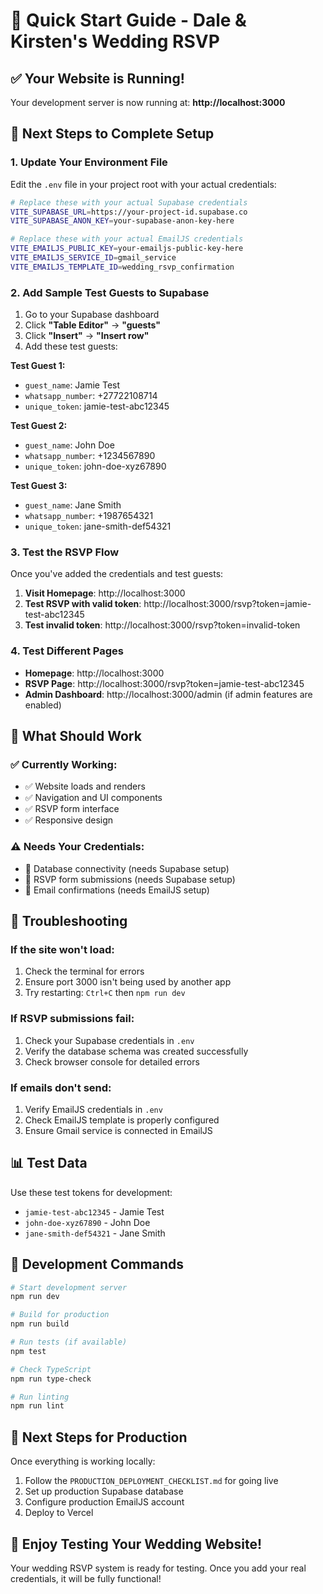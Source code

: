 # 🚀 Quick Start Guide - Dale & Kirsten's Wedding RSVP

## ✅ Your Website is Running!

Your development server is now running at: **http://localhost:3000**

## 🔐 Next Steps to Complete Setup

### 1. Update Your Environment File

Edit the `.env` file in your project root with your actual credentials:

```bash
# Replace these with your actual Supabase credentials
VITE_SUPABASE_URL=https://your-project-id.supabase.co
VITE_SUPABASE_ANON_KEY=your-supabase-anon-key-here

# Replace these with your actual EmailJS credentials
VITE_EMAILJS_PUBLIC_KEY=your-emailjs-public-key-here
VITE_EMAILJS_SERVICE_ID=gmail_service
VITE_EMAILJS_TEMPLATE_ID=wedding_rsvp_confirmation
```

### 2. Add Sample Test Guests to Supabase

1. Go to your Supabase dashboard
2. Click **"Table Editor"** → **"guests"**
3. Click **"Insert"** → **"Insert row"**
4. Add these test guests:

**Test Guest 1:**
- `guest_name`: Jamie Test
- `whatsapp_number`: +27722108714
- `unique_token`: jamie-test-abc12345

**Test Guest 2:**
- `guest_name`: John Doe
- `whatsapp_number`: +1234567890
- `unique_token`: john-doe-xyz67890

**Test Guest 3:**
- `guest_name`: Jane Smith
- `whatsapp_number`: +1987654321
- `unique_token`: jane-smith-def54321

### 3. Test the RSVP Flow

Once you've added the credentials and test guests:

1. **Visit Homepage**: http://localhost:3000
2. **Test RSVP with valid token**: http://localhost:3000/rsvp?token=jamie-test-abc12345
3. **Test invalid token**: http://localhost:3000/rsvp?token=invalid-token

### 4. Test Different Pages

- **Homepage**: http://localhost:3000
- **RSVP Page**: http://localhost:3000/rsvp?token=jamie-test-abc12345
- **Admin Dashboard**: http://localhost:3000/admin (if admin features are enabled)

## 🎯 What Should Work

### ✅ Currently Working:
- ✅ Website loads and renders
- ✅ Navigation and UI components
- ✅ RSVP form interface
- ✅ Responsive design

### ⚠️ Needs Your Credentials:
- 🔄 Database connectivity (needs Supabase setup)
- 🔄 RSVP form submissions (needs Supabase setup)
- 🔄 Email confirmations (needs EmailJS setup)

## 🐛 Troubleshooting

### If the site won't load:
1. Check the terminal for errors
2. Ensure port 3000 isn't being used by another app
3. Try restarting: `Ctrl+C` then `npm run dev`

### If RSVP submissions fail:
1. Check your Supabase credentials in `.env`
2. Verify the database schema was created successfully
3. Check browser console for detailed errors

### If emails don't send:
1. Verify EmailJS credentials in `.env`
2. Check EmailJS template is properly configured
3. Ensure Gmail service is connected in EmailJS

## 📊 Test Data

Use these test tokens for development:
- `jamie-test-abc12345` - Jamie Test
- `john-doe-xyz67890` - John Doe  
- `jane-smith-def54321` - Jane Smith

## 🔧 Development Commands

```bash
# Start development server
npm run dev

# Build for production
npm run build

# Run tests (if available)
npm test

# Check TypeScript
npm run type-check

# Run linting
npm run lint
```

## 📝 Next Steps for Production

Once everything is working locally:
1. Follow the `PRODUCTION_DEPLOYMENT_CHECKLIST.md` for going live
2. Set up production Supabase database
3. Configure production EmailJS account
4. Deploy to Vercel

## 🎉 Enjoy Testing Your Wedding Website!

Your wedding RSVP system is ready for testing. Once you add your real credentials, it will be fully functional!